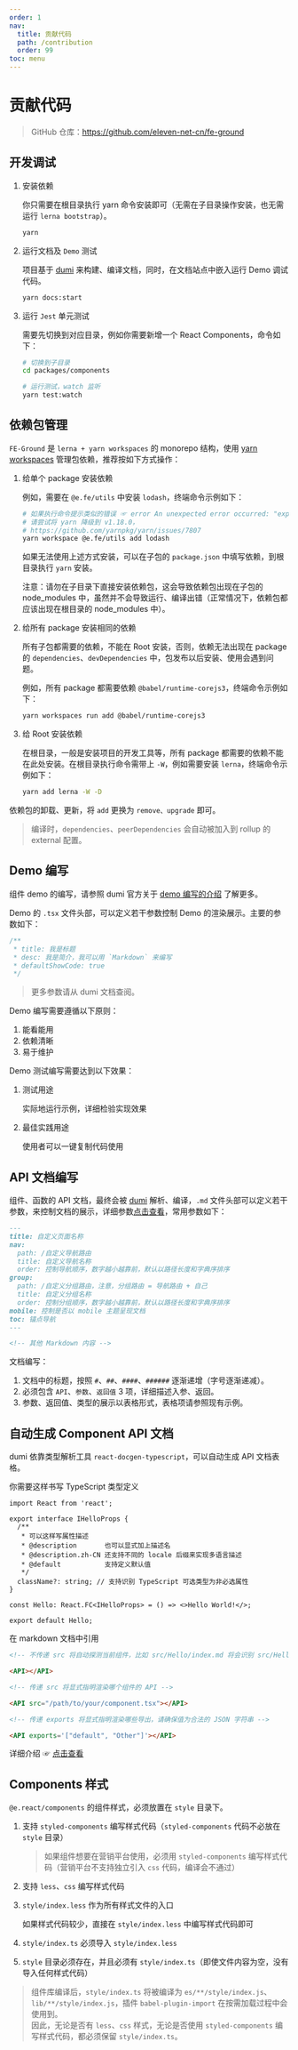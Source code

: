 ```yaml
---
order: 1
nav:
  title: 贡献代码
  path: /contribution
  order: 99
toc: menu
---
```


# 贡献代码

> GitHub 仓库：https://github.com/eleven-net-cn/fe-ground

## 开发调试

1. 安装依赖

   你只需要在根目录执行 yarn 命令安装即可（无需在子目录操作安装，也无需运行 `lerna bootstrap`）。

   ```bash
   yarn
   ```

2. 运行文档及 `Demo` 测试

   项目基于 [dumi](https://d.umijs.org/zh-CN) 来构建、编译文档，同时，在文档站点中嵌入运行 Demo 调试代码。

   ```bash
   yarn docs:start
   ```

3. 运行 `Jest` 单元测试

   需要先切换到对应目录，例如你需要新增一个 React Components，命令如下：

   ```bash
   # 切换到子目录
   cd packages/components

   # 运行测试，watch 监听
   yarn test:watch
   ```

## 依赖包管理

`FE-Ground` 是 `lerna + yarn workspaces` 的 monorepo 结构，使用 [yarn workspaces](https://classic.yarnpkg.com/en/docs/workspaces) 管理包依赖，推荐按如下方式操作：

1. 给单个 package 安装依赖

   例如，需要在 `@e.fe/utils` 中安装 `lodash`，终端命令示例如下：

   ```bash
   # 如果执行命令提示类似的错误 ☞ error An unexpected error occurred: "expected workspace package to exist for \"@babel/template\"".
   # 请尝试将 yarn 降级到 v1.18.0，
   # https://github.com/yarnpkg/yarn/issues/7807
   yarn workspace @e.fe/utils add lodash
   ```

   如果无法使用上述方式安装，可以在子包的 `package.json` 中填写依赖，到根目录执行 `yarn` 安装。

   <Alert type="error">
   注意：请勿在子目录下直接安装依赖包，这会导致依赖包出现在子包的 node_modules 中，虽然并不会导致运行、编译出错（正常情况下，依赖包都应该出现在根目录的 node_modules 中）。
   </Alert>

2. 给所有 package 安装相同的依赖

   所有子包都需要的依赖，不能在 Root 安装，否则，依赖无法出现在 package 的 `dependencies`、`devDependencies` 中，包发布以后安装、使用会遇到问题。

   例如，所有 package 都需要依赖 `@babel/runtime-corejs3`，终端命令示例如下：

   ```bash
   yarn workspaces run add @babel/runtime-corejs3
   ```

3. 给 Root 安装依赖

   在根目录，一般是安装项目的开发工具等，所有 package 都需要的依赖不能在此处安装。在根目录执行命令需带上 `-W`，例如需要安装 `lerna`，终端命令示例如下：

   ```bash
   yarn add lerna -W -D
   ```

依赖包的卸载、更新，将 `add` 更换为 `remove、upgrade` 即可。

> 编译时，`dependencies`、`peerDependencies` 会自动被加入到 rollup 的 external 配置。

## Demo 编写

组件 demo 的编写，请参照 dumi 官方关于 [demo 编写的介绍](https://d.umijs.org/zh-CN/guide/basic#%E5%86%99%E7%BB%84%E4%BB%B6-demo) 了解更多。

Demo 的 `.tsx` 文件头部，可以定义若干参数控制 Demo 的渲染展示。主要的参数如下：

```ts
/**
 * title: 我是标题
 * desc: 我是简介，我可以用 `Markdown` 来编写
 * defaultShowCode: true
 */
```

> 更多参数请从 dumi 文档查阅。

Demo 编写需要遵循以下原则：

1. 能看能用
2. 依赖清晰
3. 易于维护

Demo 测试编写需要达到以下效果：

1. 测试用途

   实际地运行示例，详细检验实现效果

2. 最佳实践用途

   使用者可以一键复制代码使用

## API 文档编写

组件、函数的 API 文档，最终会被 [dumi](https://d.umijs.org/zh-CN) 解析、编译，`.md` 文件头部可以定义若干参数，来控制文档的展示，详细参数[点击查看](https://d.umijs.org/zh-CN/config/frontmatter)，常用参数如下：

```md
---
title: 自定义页面名称
nav:
  path: /自定义导航路由
  title: 自定义导航名称
  order: 控制导航顺序，数字越小越靠前，默认以路径长度和字典序排序
group:
  path: /自定义分组路由，注意，分组路由 = 导航路由 + 自己
  title: 自定义分组名称
  order: 控制分组顺序，数字越小越靠前，默认以路径长度和字典序排序
mobile: 控制是否以 mobile 主题呈现文档
toc: 锚点导航
---

<!-- 其他 Markdown 内容 -->
```

文档编写：

1. 文档中的标题，按照 `#`、`##`、`####`、`######` 逐渐递增（字号逐渐递减）。
2. 必须包含 `API`、`参数`、`返回值` 3 项，详细描述入参、返回。
3. 参数、返回值、类型的展示以表格形式，表格项请参照现有示例。

## 自动生成 Component API 文档

dumi 依靠类型解析工具 `react-docgen-typescript`，可以自动生成 API 文档表格。

你需要这样书写 TypeScript 类型定义

```tsx | pure
import React from 'react';

export interface IHelloProps {
  /**
   * 可以这样写属性描述
   * @description       也可以显式加上描述名
   * @description.zh-CN 还支持不同的 locale 后缀来实现多语言描述
   * @default           支持定义默认值
   */
  className?: string; // 支持识别 TypeScript 可选类型为非必选属性
}

const Hello: React.FC<IHelloProps> = () => <>Hello World!</>;

export default Hello;
```

在 markdown 文档中引用

```md
<!-- 不传递 src 将自动探测当前组件，比如 src/Hello/index.md 将会识别 src/Hello/index.tsx -->

<API></API>

<!-- 传递 src 将显式指明渲染哪个组件的 API -->

<API src="/path/to/your/component.tsx"></API>

<!-- 传递 exports 将显式指明渲染哪些导出，请确保值为合法的 JSON 字符串 -->

<API exports='["default", "Other"]'></API>
```

详细介绍 ☞ [点击查看](https://d.umijs.org/zh-CN/guide/advanced#%E7%BB%84%E4%BB%B6-api-%E8%87%AA%E5%8A%A8%E7%94%9F%E6%88%90)

## Components 样式

`@e.react/components` 的组件样式，必须放置在 `style` 目录下。

1. 支持 `styled-components` 编写样式代码（`styled-components` 代码不必放在 `style` 目录）

   > 如果组件想要在营销平台使用，必须用 `styled-components` 编写样式代码（营销平台不支持独立引入 `css` 代码，编译会不通过）

2. 支持 `less`、`css` 编写样式代码

3. `style/index.less` 作为所有样式文件的入口

   如果样式代码较少，直接在 `style/index.less` 中编写样式代码即可

4. `style/index.ts` 必须导入 `style/index.less`

5. `style` 目录必须存在，并且必须有 `style/index.ts`（即使文件内容为空，没有导入任何样式代码）

> 组件库编译后，`style/index.ts` 将被编译为 `es/**/style/index.js`、`lib/**/style/index.js`，插件 `babel-plugin-import` 在按需加载过程中会使用到。  
> 因此，无论是否有 `less`、`css` 样式，无论是否使用 `styled-components` 编写样式代码，都必须保留 `style/index.ts`。
